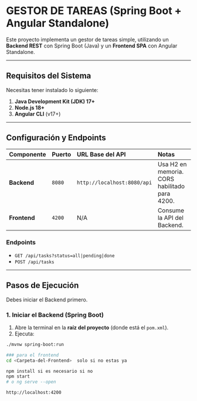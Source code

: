# GESTOR DE TAREAS (Spring Boot + Angular Standalone)

Este proyecto implementa un gestor de tareas simple, utilizando un **Backend REST** con Spring Boot (Java) y un **Frontend SPA** con Angular Standalone.

---

## Requisitos del Sistema

Necesitas tener instalado lo siguiente:

1.  **Java Development Kit (JDK) 17+**
2.  **Node.js 18+**
3.  **Angular CLI** (v17+)

---

## Configuración y Endpoints

| Componente | Puerto | URL Base del API | Notas |
| :--- | :--- | :--- | :--- |
| **Backend** | `8080` | `http://localhost:8080/api` | Usa H2 en memoria. CORS habilitado para 4200. |
| **Frontend** | `4200` | N/A | Consume la API del Backend. |

### Endpoints

* `GET /api/tasks?status=all|pending|done`
* `POST /api/tasks`

---

## Pasos de Ejecución

Debes iniciar el Backend primero.

### 1. Iniciar el Backend (Spring Boot)

1.  Abre la terminal en la **raíz del proyecto** (donde está el `pom.xml`).
2.  Ejecuta:

```bash
./mvnw spring-boot:run

### para el frontend 
cd <Carpeta-del-Frontend>  solo si no estas ya 

npm install si es necesario si no
npm start 
# o ng serve --open

http://localhost:4200
